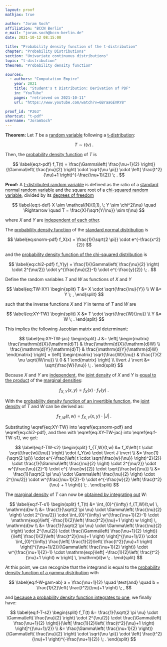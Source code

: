 ```yaml
---
layout: proof
mathjax: true

author: "Joram Soch"
affiliation: "BCCN Berlin"
e_mail: "joram.soch@bccn-berlin.de"
date: 2021-10-12 08:15:00

title: "Probability density function of the t-distribution"
chapter: "Probability Distributions"
section: "Univariate continuous distributions"
topic: "t-distribution"
theorem: "Probability density function"

sources:
  - authors: "Computation Empire"
    year: 2021
    title: "Student's t Distribution: Derivation of PDF"
    in: "YouTube"
    pages: "retrieved on 2021-10-11"
    url: "https://www.youtube.com/watch?v=6BraaGEVRY8"

proof_id: "P263"
shortcut: "t-pdf"
username: "JoramSoch"
---
```



**Theorem:** Let $T$ be a [random variable](/D/rvar) following a [t-distribution](/D/t):

$$ \label{eq:t}
T \sim t(\nu) \; .
$$

Then, the [probability density function](/D/pdf) of $T$ is

$$ \label{eq:t-pdf}
f_T(t) = \frac{\Gamma\left( \frac{\nu+1}{2} \right)}{\Gamma\left( \frac{\nu}{2} \right) \cdot \sqrt{\nu \pi}} \cdot \left( \frac{t^2}{\nu}+1 \right)^{-\frac{\nu+1}{2}} \; .
$$


**Proof:** A [t-distributed random variable](/D/t) is defined as the ratio of a [standard normal random variable](/D/snorm) and the square root of a [chi-squared random variable](/D/chi2), divided by its [degrees of freedom](/D/dof)

$$ \label{eq:t-def}
X \sim \mathcal{N}(0,1), \; Y \sim \chi^2(\nu) \quad \Rightarrow \quad T = \frac{X}{\sqrt{Y/\nu}} \sim t(\nu)
$$

where $X$ and $Y$ are [independent of each other](/D/ind).

The [probability density function](/P/norm-pdf) of the [standard normal distribution](/D/snorm) is

$$ \label{eq:snorm-pdf}
f_X(x) = \frac{1}{\sqrt{2 \pi}} \cdot e^{-\frac{x^2}{2}}
$$

and the [probability density function of the chi-squared distribution](/P/chi2-pdf) is

$$ \label{eq:chi2-pdf}
f_Y(y) = \frac{1}{\Gamma\left( \frac{\nu}{2} \right) \cdot 2^{\nu/2}} \cdot y^{\frac{\nu}{2}-1} \cdot e^{-\frac{y}{2}} \; .
$$

Define the random variables $T$ and $W$ as functions of $X$ and $Y$

$$ \label{eq:TW-XY}
\begin{split}
T &= X \cdot \sqrt{\frac{\nu}{Y}} \\
W &= Y \; ,
\end{split}
$$

such that the inverse functions $X$ and $Y$ in terms of $T$ and $W$ are

$$ \label{eq:XY-TW}
\begin{split}
X &= T \cdot \sqrt{\frac{W}{\nu}} \\
Y &= W \; .
\end{split}
$$

This implies the following Jacobian matrix and determinant:

$$ \label{eq:XY-TW-jac}
\begin{split}
J &= \left[ \begin{matrix}
\frac{\mathrm{d}X}{\mathrm{d}T} & \frac{\mathrm{d}X}{\mathrm{d}W} \\
\frac{\mathrm{d}Y}{\mathrm{d}T} & \frac{\mathrm{d}Y}{\mathrm{d}W}
\end{matrix} \right]
= \left[ \begin{matrix}
\sqrt{\frac{W}{\nu}} & \frac{T}{2 \nu \sqrt{W/\nu}} \\
0 & 1
\end{matrix} \right] \\
\lvert J \rvert  &= \sqrt{\frac{W}{\nu}} \; .
\end{split}
$$

Because $X$ and $Y$ are [independent](/D/ind), the [joint density](/D/dist-joint) of $X$ and $Y$ is [equal to the product](/P/prob-ind) of the [marginal densities](/D/dist-marg):

$$ \label{eq:f-XY}
f_{X,Y}(x,y) = f_X(x) \cdot f_Y(y) \; .
$$

With the [probability density function of an invertible function](/P/pdf-invfct), the [joint density](/D/dist-joint) of $T$ and $W$ can be derived as:

$$ \label{eq:f-TW-s1}
f_{T,W}(t,w) = f_{X,Y}(x,y) \cdot \lvert J \rvert \; .
$$

Substituting \eqref{eq:XY-TW} into \eqref{eq:snorm-pdf} and \eqref{eq:chi2-pdf}, and then with \eqref{eq:XY-TW-jac} into \eqref{eq:f-TW-s1}, we get:

$$ \label{eq:f-TW-s2}
\begin{split}
f_{T,W}(t,w) &= f_X\left( t \cdot \sqrt{\frac{w}{\nu}} \right) \cdot f_Y(w) \cdot \lvert J \rvert \\
&= \frac{1}{\sqrt{2 \pi}} \cdot e^{-\frac{\left( t \cdot \sqrt{\frac{w}{\nu}} \right)^2}{2}} \cdot \frac{1}{\Gamma\left( \frac{\nu}{2} \right) \cdot 2^{\nu/2}} \cdot w^{\frac{\nu}{2}-1} \cdot e^{-\frac{w}{2}} \cdot \sqrt{\frac{w}{\nu}} \\
&= \frac{1}{\sqrt{2 \pi \nu} \cdot \Gamma\left( \frac{\nu}{2} \right) \cdot 2^{\nu/2}} \cdot w^{\frac{\nu+1}{2}-1} \cdot e^{-\frac{w}{2} \left( \frac{t^2}{\nu} + 1 \right)} \; .
\end{split}
$$

The [marginal density](/D/dist-marg) of $T$ can now be [obtained by integrating out](/D/prob-marg) $W$:

$$ \label{eq:f-T-s1}
\begin{split}
f_T(t) &= \int_{0}^{\infty} f_{T,W}(t,w) \, \mathrm{d}w \\
&= \frac{1}{\sqrt{2 \pi \nu} \cdot \Gamma\left( \frac{\nu}{2} \right) \cdot 2^{\nu/2}} \cdot \int_{0}^{\infty} w^{\frac{\nu+1}{2}-1} \cdot \mathrm{exp}\left[ -\frac{1}{2}\left( \frac{t^2}{\nu}+1 \right) w \right] \, \mathrm{d}w \\
&= \frac{1}{\sqrt{2 \pi \nu} \cdot \Gamma\left( \frac{\nu}{2} \right) \cdot 2^{\nu/2}} \cdot \frac{\Gamma\left( \frac{\nu+1}{2} \right)}{\left[ \frac{1}{2}\left( \frac{t^2}{\nu}+1 \right) \right]^{(\nu+1)/2}} \cdot \int_{0}^{\infty} \frac{\left[ \frac{1}{2}\left( \frac{t^2}{\nu}+1 \right) \right]^{(\nu+1)/2}}{\Gamma\left( \frac{\nu+1}{2} \right)} \cdot w^{\frac{\nu+1}{2}-1} \cdot \mathrm{exp}\left[ -\frac{1}{2}\left( \frac{t^2}{\nu}+1 \right) w \right] \, \mathrm{d}w \; .
\end{split}
$$

At this point, we can recognize that the integrand is equal to the [probability density function of a gamma distribution](/P/gam-pdf) with

$$ \label{eq:f-W-gam-ab}
a = \frac{\nu+1}{2} \quad \text{and} \quad b = \frac{1}{2}\left( \frac{t^2}{\nu}+1 \right) \; ,
$$

and [because a probability density function integrates to one](/D/pdf), we finally have:

$$ \label{eq:f-T-s2}
\begin{split}
f_T(t) &= \frac{1}{\sqrt{2 \pi \nu} \cdot \Gamma\left( \frac{\nu}{2} \right) \cdot 2^{\nu/2}} \cdot \frac{\Gamma\left( \frac{\nu+1}{2} \right)}{\left[ \frac{1}{2}\left( \frac{t^2}{\nu}+1 \right) \right]^{(\nu+1)/2}} \\
&= \frac{\Gamma\left( \frac{\nu+1}{2} \right)}{\Gamma\left( \frac{\nu}{2} \right) \cdot \sqrt{\nu \pi}} \cdot \left( \frac{t^2}{\nu}+1 \right)^{-\frac{\nu+1}{2}} \; .
\end{split}
$$